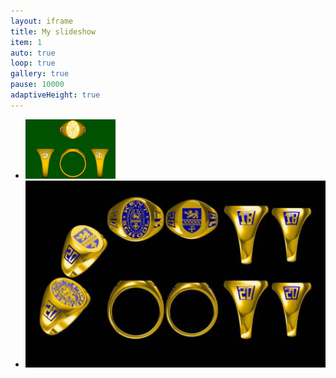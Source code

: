```yaml
---
layout: iframe
title: My slideshow
item: 1
auto: true
loop: true
gallery: true
pause: 10000
adaptiveHeight: true
---
```


*  <div class="box"> <img width="30%" height="auto" src="my-pics1/photo7.JPG"></div>
*  <div class="box"> <img width="auto" height="auto" src="my-pics1/photo10.PNG"></div>
